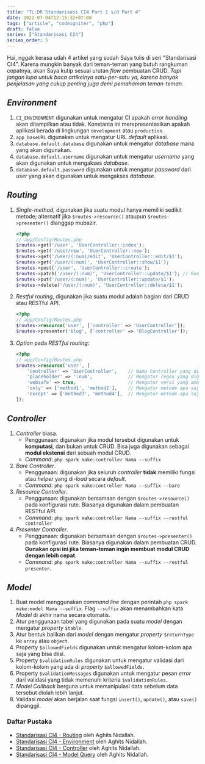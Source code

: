 ```yaml
---
title: "TL:DR Standarisasi CI4 Part 1 s/d Part 4"
date: 2022-07-04T12:15:32+07:00
tags: ["article", "codeigniter", "php"]
draft: false
series: ["Standarisasi CI4"]
series_order: 5
---
```

Hai, nggak kerasa udah 4 artikel yang sudah Saya tulis di seri "Standarisasi CI4". Karena mungkin banyak dari teman-teman yang butuh rangkuman cepatnya, akan Saya kutip sesuai urutan *flow* pembuatan CRUD. *Tapi jangan lupa untuk baca artikelnya satu-per-satu ya, karena banyak penjelasan yang cukup penting juga demi pemahaman teman-teman*.

## *Environment*
1. `CI_ENVIRONMENT` digunakan untuk mengatur CI apakah *error handling* akan ditampilkan atau tidak. Konstanta ini merepresentasikan apakah aplikasi berada di lingkungan `development` atau `production`.
2. `app_baseURL` digunakan untuk mengatur URL *default* aplikasi.
3. `database.default.database` digunakan untuk mengatur *database* mana yang akan digunakan.
4. `database.default.username` digunakan untuk mengatur *username* yang akan digunakan untuk mengakses *database*.
5. `database.default.password` digunakan untuk mengatur *password* dari *user* yang akan digunakan untuk mengakses *database*.

## *Routing*
1. *Single-method*, digunakan jika suatu modul hanya memiliki sedikit metode; alternatif jika `$routes->resource()` ataupun `$routes->presenter()` dianggap mubazir.
    ```php
    <?php
    // app/Config/Routes.php
    $routes->get('/user', 'UserController::index');
    $routes->get('/user/new', 'UserController::new');
    $routes->get('/user/(:num)/edit', 'UserController::edit/$1');
    $routes->get('/user/(:num)', 'UserController::show/$1');
    $routes->post('/user', 'UserController::create');
    $routes->patch('/user/(:num)', 'UserController::update/$1'); // Gunakan Patch atau Put, sama saja.
    $routes->put('/user/(:num)', 'UserController::update/$1');
    $routes->delete('/user/(:num)', 'UserController::delete/$1');
    ```
2. *Restful routing*, digunakan jika suatu modul adalah bagian dari CRUD atau RESTful API.
    ```php
    <?php
    // app/Config/Routes.php
    $routes->resource('user', ['controller' => 'UserController']);
    $routes->presenter('blog', ['controller' => 'BlogController']);
    ```
3. *Option* pada *RESTful routing*:
    ```php
    <?php
    // app/Config/Routes.php
    $routes->resource('user', [
        'controller' => 'UserController',    // Nama Controller yang digunakan
        'placeholder' => ':num',             // Mengatur regex yang digunakan controller untuk penerimaan parameter
        'websafe' => true,                   // Mengatur versi yang aman untuk HTTP (hanya berlaku untuk resource, bukan presenter)
        'only' => ['method1', 'method2'],    // Mengatur metode apa saja yang bisa dipakai
        'except' => ['method3', 'method4'],  // Mengatur metode apa saja yang akan dibuang
    ]);
    ```


## *Controller*
1. *Controller* biasa.
    - Penggunaan: digunakan jika modul tersebut digunakan untuk **komputasi**, dan bukan untuk CRUD. Bisa juga digunakan sebagai **modul ekstensi** dari sebuah modul CRUD.
    - *Command*: `php spark make:controller Nama --suffix`
2. *Bare Controller*.
    - Penggunaan: digunakan jika seluruh *controller* **tidak** memiliki fungsi atau *helper* yang di-*load* secara *default*.
    - *Command*: `php spark make:controller Nama --suffix --bare`
3. *Resource Controller*.
    - Penggunaan: digunakan bersamaan dengan `$routes->resource()` pada konfigurasi rute. Biasanya digunakan dalam pembuatan RESTful API.
    - *Command*:  `php spark make:controller Nama --suffix --restful controller`
4. *Presenter Controller*.
    - Penggunaan: digunakan bersamaan dengan `$routes->presenter()` pada konfigurasi rute. Biasanya digunakan dalam pembuatan CRUD. **Gunakan opsi ini jika teman-teman ingin membuat modul CRUD dengan lebih cepat**.
    - *Command*: `php spark make:controller Nama --suffix --restful presenter`.


## *Model*
1. Buat model menggunakan *command line* dengan perintah `php spark make:model Nama --suffix`. Flag `--suffix` akan menambahkan kata *Model* di akhir nama secara otomatis.
2. Atur penggunaan tabel yang digunakan pada suatu *model* dengan mengatur *property* `$table`.
3. Atur bentuk balikan dari *model* dengan mengatur *property* `$returnType` ke `array` atau `object`.
4. Property `$allowedFields` digunakan untuk mengatur kolom-kolom apa saja yang bisa diisi.
5. Property `$validationRules` digunakan untuk mengatur validasi dari kolom-kolom yang ada di *property* `$allowedFields`.
6. Property `$validationMessages` digunakan untuk mengatur pesan *error* dari validasi yang tidak memenuhi kriteria `$validationRules`.
7. *Model Callback* berguna untuk memanipulasi data sebelum data tersebut diolah lebih lanjut.
8. Validasi *model* akan berjalan saat fungsi `insert()`, `update()`, atau `save()` dipanggil.

### Daftar Pustaka
- [Standarisasi CI4 - Routing](https://shiroyuki.dev/blog/standarisasi-ci4--routing) oleh Aghits Nidallah.
- [Standarisasi CI4 - Environment](https://shiroyuki.dev/blog/standarisasi-ci4--environment) oleh Aghits Nidallah.
- [Standarisasi CI4 - Controller](https://shiroyuki.dev/blog/standarisasi-ci4--controller) oleh Aghits Nidallah.
- [Standarisasi CI4 - Model Query](https://shiroyuki.dev/blog/standarisasi-ci4--model-query) oleh Aghits Nidallah.
